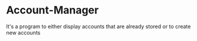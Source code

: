 # Account-Manager
It's a program to either display accounts that are already stored or to create new accounts
